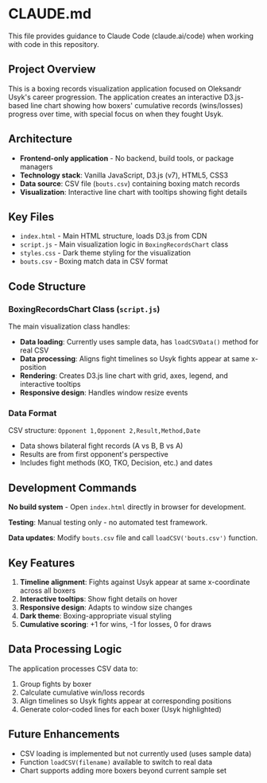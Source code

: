# CLAUDE.md

This file provides guidance to Claude Code (claude.ai/code) when working with code in this repository.

## Project Overview

This is a boxing records visualization application focused on Oleksandr Usyk's career progression. The application creates an interactive D3.js-based line chart showing how boxers' cumulative records (wins/losses) progress over time, with special focus on when they fought Usyk.

## Architecture

- **Frontend-only application** - No backend, build tools, or package managers
- **Technology stack**: Vanilla JavaScript, D3.js (v7), HTML5, CSS3
- **Data source**: CSV file (`bouts.csv`) containing boxing match records
- **Visualization**: Interactive line chart with tooltips showing fight details

## Key Files

- `index.html` - Main HTML structure, loads D3.js from CDN
- `script.js` - Main visualization logic in `BoxingRecordsChart` class
- `styles.css` - Dark theme styling for the visualization
- `bouts.csv` - Boxing match data in CSV format

## Code Structure

### BoxingRecordsChart Class (`script.js`)

The main visualization class handles:
- **Data loading**: Currently uses sample data, has `loadCSVData()` method for real CSV
- **Data processing**: Aligns fight timelines so Usyk fights appear at same x-position
- **Rendering**: Creates D3.js line chart with grid, axes, legend, and interactive tooltips
- **Responsive design**: Handles window resize events

### Data Format

CSV structure: `Opponent 1,Opponent 2,Result,Method,Date`
- Data shows bilateral fight records (A vs B, B vs A)
- Results are from first opponent's perspective
- Includes fight methods (KO, TKO, Decision, etc.) and dates

## Development Commands

**No build system** - Open `index.html` directly in browser for development.

**Testing**: Manual testing only - no automated test framework.

**Data updates**: Modify `bouts.csv` file and call `loadCSV('bouts.csv')` function.

## Key Features

1. **Timeline alignment**: Fights against Usyk appear at same x-coordinate across all boxers
2. **Interactive tooltips**: Show fight details on hover
3. **Responsive design**: Adapts to window size changes
4. **Dark theme**: Boxing-appropriate visual styling
5. **Cumulative scoring**: +1 for wins, -1 for losses, 0 for draws

## Data Processing Logic

The application processes CSV data to:
1. Group fights by boxer
2. Calculate cumulative win/loss records
3. Align timelines so Usyk fights appear at corresponding positions
4. Generate color-coded lines for each boxer (Usyk highlighted)

## Future Enhancements

- CSV loading is implemented but not currently used (uses sample data)
- Function `loadCSV(filename)` available to switch to real data
- Chart supports adding more boxers beyond current sample set